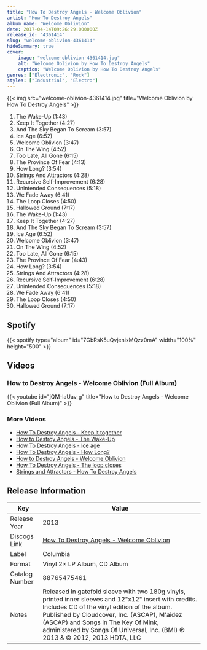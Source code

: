```yaml
---
title: "How To Destroy Angels - Welcome Oblivion"
artist: "How To Destroy Angels"
album_name: "Welcome Oblivion"
date: 2017-04-14T09:26:29.000000Z
release_id: "4361414"
slug: "welcome-oblivion-4361414"
hideSummary: true
cover:
    image: "welcome-oblivion-4361414.jpg"
    alt: "Welcome Oblivion by How To Destroy Angels"
    caption: "Welcome Oblivion by How To Destroy Angels"
genres: ["Electronic", "Rock"]
styles: ["Industrial", "Electro"]
---
```


{{< img src="welcome-oblivion-4361414.jpg" title="Welcome Oblivion by How To Destroy Angels" >}}

<!-- section break -->

1. The Wake-Up (1:43)
2. Keep It Together  (4:27)
3. And The Sky Began To Scream (3:57)
4. Ice Age (6:52)
5. Welcome Oblivion (3:47)
6. On The Wing  (4:52)
7. Too Late, All Gone  (6:15)
8. The Province Of Fear (4:13)
9. How Long?  (3:54)
10. Strings And Attractors  (4:28)
11. Recursive Self-Improvement  (6:28)
12. Unintended Consequences (5:18)
13. We Fade Away (6:41)
14. The Loop Closes  (4:50)
15. Hallowed Ground (7:17)
16. The Wake-Up (1:43)
17. Keep It Together (4:27)
18. And The Sky Began To Scream (3:57)
19. Ice Age (6:52)
20. Welcome Oblivion (3:47)
21. On The Wing (4:52)
22. Too Late, All Gone (6:15)
23. The Province Of Fear (4:43)
24. How Long? (3:54)
25. Strings And Attractors  (4:28)
26. Recursive Self-Improvement  (6:28)
27. Unintended Consequences (5:18)
28. We Fade Away (6:41)
29. The Loop Closes  (4:50)
30. Hallowed Ground (7:17)

<!-- section break -->


## Spotify
{{< spotify type="album" id="7GbRsK5uQvjenixMQzz0mA" width="100%" height="500" >}}



## Videos
### How to Destroy Angels - Welcome Oblivion (Full Album)
{{< youtube id="jQM-laUav_g" title="How to Destroy Angels - Welcome Oblivion (Full Album)" >}}<br>

### More Videos

- [How To Destroy Angels - Keep it together](https://www.youtube.com/watch?v=EoXSUOjGk6w)
- [How to Destroy Angels - The Wake-Up](https://www.youtube.com/watch?v=23xMs0EtC7U)
- [How To Destroy Angels - Ice age](https://www.youtube.com/watch?v=Oq3pDuJeMqQ)
- [How To Destroy Angels - How Long?](https://www.youtube.com/watch?v=1sUTVT7HzSg)
- [How to Destroy Angels - Welcome Oblivion](https://www.youtube.com/watch?v=AxraUvHlfJk)
- [How To Destroy Angels - The loop closes](https://www.youtube.com/watch?v=gY2VADkYanQ)
- [Strings and Attractors - How To Destroy Angels](https://www.youtube.com/watch?v=2JLxrq0KLVY)


## Release Information
|  Key           | Value                                                |
| ---------------| ---------------------------------------------------- |
| Release Year   | 2013                                   |
| Discogs Link   | [How To Destroy Angels - Welcome Oblivion](https://www.discogs.com/release/4361414-How-To-Destroy-Angels-Welcome-Oblivion) |
| Label          | Columbia |
| Format         | Vinyl 2× LP Album, CD Album |
| Catalog Number | 88765475461 |
| Notes | Released in gatefold sleeve with two 180g vinyls, printed inner sleeves and 12"x12" insert with credits. Includes CD of the vinyl edition of the album.    Published by Cloudcover, Inc. (ASCAP), M'aidez (ASCAP) and Songs In The Key Of Mink, administered by Songs Of Universal, Inc. (BMI)    ℗ 2013 & © 2012, 2013 HDTA, LLC |